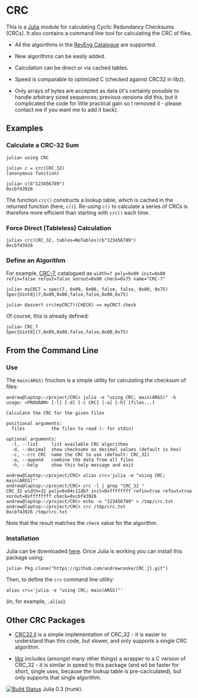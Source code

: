 # CRC

This is a [Julia](http://julialang.org/) module for calculating Cyclic
Redundancy Checksums (CRCs).  It also contains a command line tool for
calculating the CRC of files.

* All the algoirthms in the [RevEng
  Catalogue](http://reveng.sourceforge.net/crc-catalogue) are supported.

* New algorithms can be easily added.

* Calculation can be direct or via cached tables.

* Speed is comparable to optimized C (checked against CRC32 in libz).

* Only arrays of bytes are accepted as data (it's certainly possible
  to handle arbitrary sized sequences; previous versions did this, but
  it complicated the code for little practical gain so I removed it -
  please contact me if you want me to add it back).

## Examples

### Calculate a CRC-32 Sum

```
julia> using CRC

julia> c = crc(CRC_32)
(anonymous function)

julia> c(b"123456789")
0xcbf43926
```

The function `crc()` constructs a lookup table, which is cached in the
returned function (here, `c()`).  Re-using `c()` to calculate a series
of CRCs is therefore more efficient than starting with `crc()` each
time.

### Force Direct (Tableless) Calculation

```
julia> crc(CRC_32, tables=NoTables)(b"123456789")
0xcbf43926
```

### Define an Algorithm

For example,
[CRC-7](http://reveng.sourceforge.net/crc-catalogue/1-15.htm#crc.cat-bits.7),
catalogued as `width=7 poly=0x09 init=0x00 refin=false refout=false
xorout=0x00 check=0x75 name="CRC-7"`

```
julia> myCRC7 = spec(7, 0x09, 0x00, false, false, 0x00, 0x75)
Spec{Uint8}(7,0x09,0x00,false,false,0x00,0x75)

julia> @assert crc(myCRC7)(CHECK) == myCRC7.check
```

Of course, this is already defined:

```
julia> CRC_7
Spec{Uint8}(7,0x09,0x00,false,false,0x00,0x75)
```

## From the Command Line

### Use

The `main(ARGS)` fnuction is a simple utility for calculating the
checksum of files:

```
andrew@laptop:~/project/CRC> julia -e "using CRC; main(ARGS)" -h
usage: <PROGRAM> [-l] [-d] [-c CRC] [-a] [-h] [files...]

Calculate the CRC for the given files

positional arguments:
  files          the files to read (- for stdin)

optional arguments:
  -l, --list     list available CRC algorithms
  -d, --decimal  show checksums as decimal values (default is hex)
  -c, --crc CRC  name the CRC to use (default: CRC_32)
  -a, --append   combine the data from all files
  -h, --help     show this help message and exit

andrew@laptop:~/project/CRC> alias crc='julia -e "using CRC; main(ARGS)"'
andrew@laptop:~/project/CRC> crc -l | grep "CRC_32 "
CRC_32 width=32 poly=0x04c11db7 init=0xffffffff refin=true refout=true xorout=0xffffffff check=0xcbf43926
andrew@laptop:~/project/CRC> echo -n "123456789" > /tmp/crc.txt
andrew@laptop:~/project/CRC> crc /tmp/crc.txt
0xcbf43926 /tmp/crc.txt
```

Note that the result matches the `check` value for the algorithm.

### Installation

Julia can be downloaded [here](http://julialang.org/downloads/).  Once
Julia is working you can install this package using:

```
julia> Pkg.clone("https://github.com/andrewcooke/CRC.jl.git")
```

Then, to define the `crc` command line utility:

```
alias crc='julia -e "using CRC; main(ARGS)"'
```

(in, for example, `.alias`).

## Other CRC Packages

* [CRC32.jl](https://github.com/fhs/CRC32.jl) is a simple implementation of
  CRC_32 - it is easier to understand than this code, but slower, and only
  supports a single CRC algorithm.

* [libz](https://github.com/dcjones/Zlib.jl) includes (amongst many
  other things) a wrapper to a C version of CRC_32 - it is similar in
  speed to this package (and wil be faster for short, single uses,
  because the lookup table is pre-caclculated), but only supports that
  single algorithm.

[![Build
Status](https://travis-ci.org/andrewcooke/CRC.jl.png)](https://travis-ci.org/andrewcooke/CRC.jl)
Julia 0.3 (trunk).

